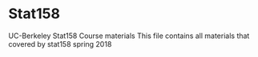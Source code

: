 # Stat158
UC-Berkeley Stat158 Course materials
This file contains all materials that covered by stat158 spring 2018

